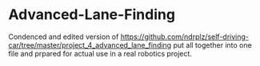 # Advanced-Lane-Finding
Condenced and edited version of https://github.com/ndrplz/self-driving-car/tree/master/project_4_advanced_lane_finding put all together into one file and prpared for actual use in a real robotics project.
